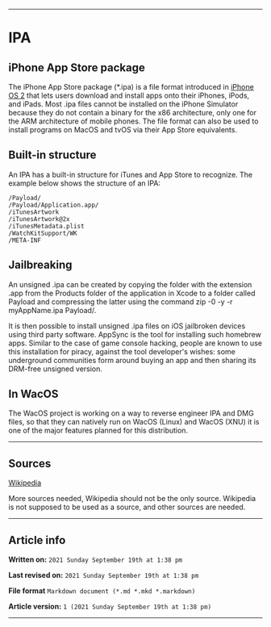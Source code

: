 
***

# IPA

## iPhone App Store package

The iPhone App Store package (*.ipa) is a file format introduced in [iPhone OS 2](https://github.com/seanpm2001/WacOS/wiki/iPhoneOS-2/) that lets users download and install apps onto their iPhones, iPods, and iPads. Most .ipa files cannot be installed on the iPhone Simulator because they do not contain a binary for the x86 architecture, only one for the ARM architecture of mobile phones. The file format can also be used to install programs on MacOS and tvOS via their App Store equivalents.

## Built-in structure

An IPA has a built-in structure for iTunes and App Store to recognize. The example below shows the structure of an IPA:

```ipa
/Payload/
/Payload/Application.app/
/iTunesArtwork
/iTunesArtwork@2x
/iTunesMetadata.plist
/WatchKitSupport/WK
/META-INF
```

## Jailbreaking

An unsigned .ipa can be created by copying the folder with the extension .app from the Products folder of the application in Xcode to a folder called Payload and compressing the latter using the command zip -0 -y -r myAppName.ipa Payload/.

It is then possible to install unsigned .ipa files on iOS jailbroken devices using third party software. AppSync is the tool for installing such homebrew apps. Similar to the case of game console hacking, people are known to use this installation for piracy, against the tool developer's wishes: some underground communities form around buying an app and then sharing its DRM-free unsigned version. 

## In WacOS

The WacOS project is working on a way to reverse engineer IPA and DMG files, so that they can natively run on WacOS (Linux) and WacOS (XNU) it is one of the major features planned for this distribution.

***

## Sources

[Wikipedia](https://en.wikipedia.org/wiki/.ipa)

More sources needed, Wikipedia should not be the only source. Wikipedia is not supposed to be used as a source, and other sources are needed.

***

## Article info

**Written on:** `2021 Sunday September 19th at 1:38 pm`

**Last revised on:** `2021 Sunday September 19th at 1:38 pm`

**File format** `Markdown document (*.md *.mkd *.markdown)`

**Article version:** `1 (2021 Sunday September 19th at 1:38 pm)`

***

